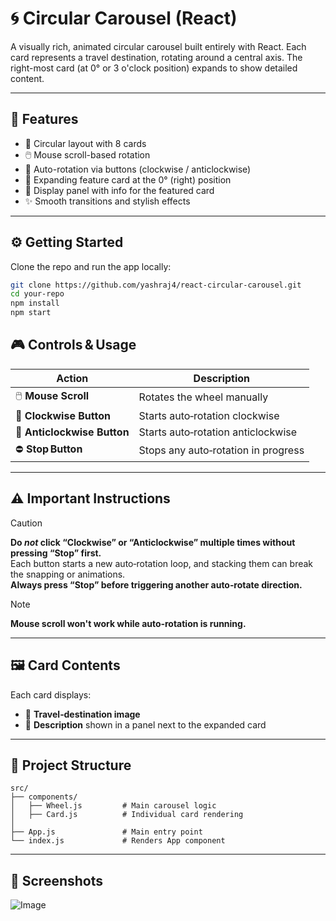 # 🌀 Circular Carousel (React)

A visually rich, animated circular carousel built entirely with React. Each card represents a travel destination, rotating around a central axis. The right-most card (at 0° or 3 o'clock position) expands to show detailed content.

---

## 🚀 Features

- 🔄 Circular layout with 8 cards
- 🖱️ Mouse scroll-based rotation
- 🎯 Auto-rotation via buttons (clockwise / anticlockwise)
- 🧭 Expanding feature card at the 0° (right) position
- 💬 Display panel with info for the featured card
- ✨ Smooth transitions and stylish effects

---

## ⚙️ Getting Started

Clone the repo and run the app locally:

```bash
git clone https://github.com/yashraj4/react-circular-carousel.git
cd your-repo
npm install
npm start
```

## 🎮 Controls & Usage

| Action | Description |
|--------|-------------|
| 🖱️ **Mouse Scroll**         | Rotates the wheel manually |
| 🔁 **Clockwise Button**     | Starts auto‑rotation clockwise |
| 🔁 **Anticlockwise Button** | Starts auto‑rotation anticlockwise |
| ⛔ **Stop Button**          | Stops any auto‑rotation in progress |

---

## ⚠️ Important Instructions

> [!CAUTION]
> **Do _not_ click “Clockwise” or “Anticlockwise” multiple times without pressing “Stop” first.**  
> Each button starts a new auto‑rotation loop, and stacking them can break the snapping or animations.  
> **Always press “Stop” before triggering another auto‑rotate direction.**

> [!NOTE]
>  **Mouse scroll won't work while auto‑rotation is running.**

---

## 🖼️ Card Contents

Each card displays:

- 📍 **Travel‑destination image**
- 📄 **Description** shown in a panel next to the expanded card

---

## 📁 Project Structure

```text
src/
├── components/
│   ├── Wheel.js         # Main carousel logic
│   ├── Card.js          # Individual card rendering
│ 
├── App.js               # Main entry point
└── index.js             # Renders App component
```
---

## 📸 Screenshots 
![Image](https://github.com/user-attachments/assets/69ee6261-d84c-47c1-bd7f-eb0592ead652)
